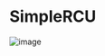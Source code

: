 # SimpleRCU
![image](https://github.com/user-attachments/assets/2cbd7e79-1ef0-4985-83d8-8eeecd7cc7d8)
